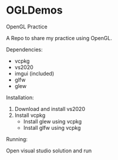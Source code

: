 # OGLDemos
OpenGL Practice


A Repo to share my practice using OpenGL.


Dependencies:
* vcpkg
* vs2020
* imgui (included)
* glfw
* glew


Installation:

1. Download and install vs2020
2. Install vcpkg
   * Install glew using vcpkg
   * Install glfw using vcpkg

Running:

Open visual studio solution and run 
